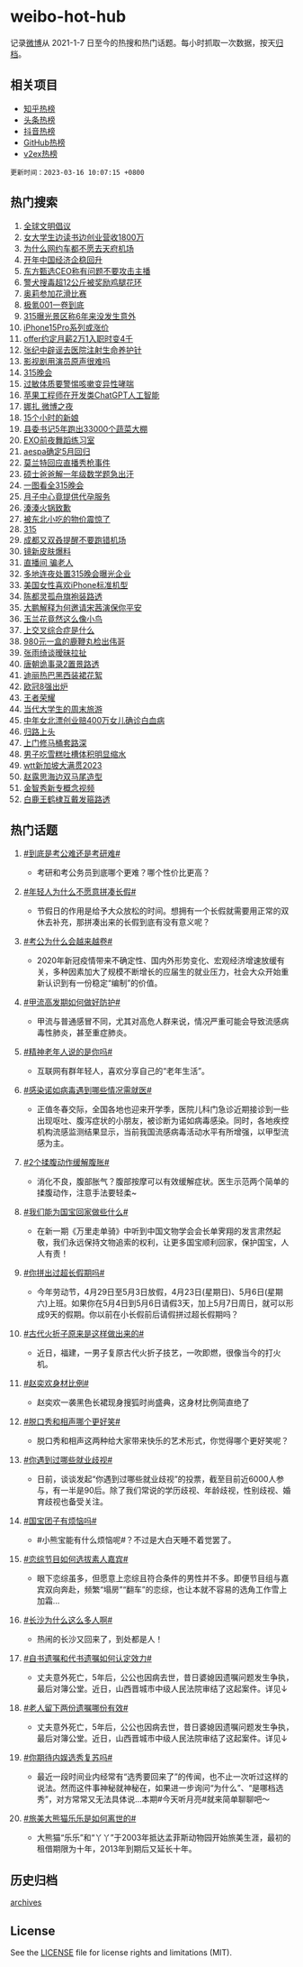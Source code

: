 # weibo-hot-hub

记录[微博](https://www.weibo.com)从 2021-1-7 日至今的热搜和热门话题。每小时抓取一次数据，按天[归档](archives)。

## 相关项目

- [知乎热榜](https://github.com/lonnyzhang423/zhihu-hot-hub)
- [头条热榜](https://github.com/lonnyzhang423/toutiao-hot-hub)
- [抖音热榜](https://github.com/lonnyzhang423/douyin-hot-hub)
- [GitHub热榜](https://github.com/lonnyzhang423/github-hot-hub)
- [v2ex热榜](https://github.com/lonnyzhang423/v2ex-hot-hub)


`更新时间：2023-03-16 10:07:15 +0800`

## 热门搜索

1. [全球文明倡议](https://m.weibo.cn/search?containerid=100103type%3D1%26t%3D10%26q%3D%23%E5%85%A8%E7%90%83%E6%96%87%E6%98%8E%E5%80%A1%E8%AE%AE%23&stream_entry_id=51&isnewpage=1&extparam=seat%3D1%26pos%3D0%26stream_entry_id%3D51%26dgr%3D0%26c_type%3D51%26filter_type%3Drealtimehot%26cate%3D10103%26display_time%3D1678932433%26pre_seqid%3D167893243368002424519&luicode=10000011&lfid=106003type%253D25%2526t%253D3%2526disable_hot%253D1%2526filter_type%253Drealtimehot)
1. [女大学生边读书边创业营收1800万](https://m.weibo.cn/search?containerid=100103type%3D1%26t%3D10%26q%3D%23%E5%A5%B3%E5%A4%A7%E5%AD%A6%E7%94%9F%E8%BE%B9%E8%AF%BB%E4%B9%A6%E8%BE%B9%E5%88%9B%E4%B8%9A%E8%90%A5%E6%94%B61800%E4%B8%87%23&stream_entry_id=31&isnewpage=1&extparam=seat%3D1%26dgr%3D0%26filter_type%3Drealtimehot%26q%3D%2523%25E5%25A5%25B3%25E5%25A4%25A7%25E5%25AD%25A6%25E7%2594%259F%25E8%25BE%25B9%25E8%25AF%25BB%25E4%25B9%25A6%25E8%25BE%25B9%25E5%2588%259B%25E4%25B8%259A%25E8%2590%25A5%25E6%2594%25B61800%25E4%25B8%2587%2523%26band_rank%3D1%26stream_entry_id%3D31%26pos%3D0%26flag%3D0%26lcate%3D5001%26c_type%3D31%26realpos%3D1%26cate%3D5001%26display_time%3D1678932433%26pre_seqid%3D167893243368002424519&luicode=10000011&lfid=106003type%253D25%2526t%253D3%2526disable_hot%253D1%2526filter_type%253Drealtimehot)
1. [为什么网约车都不愿去天府机场](https://m.weibo.cn/search?containerid=100103type%3D1%26t%3D10%26q%3D%23%E4%B8%BA%E4%BB%80%E4%B9%88%E7%BD%91%E7%BA%A6%E8%BD%A6%E9%83%BD%E4%B8%8D%E6%84%BF%E5%8E%BB%E5%A4%A9%E5%BA%9C%E6%9C%BA%E5%9C%BA%23&stream_entry_id=31&isnewpage=1&extparam=seat%3D1%26dgr%3D0%26filter_type%3Drealtimehot%26q%3D%2523%25E4%25B8%25BA%25E4%25BB%2580%25E4%25B9%2588%25E7%25BD%2591%25E7%25BA%25A6%25E8%25BD%25A6%25E9%2583%25BD%25E4%25B8%258D%25E6%2584%25BF%25E5%258E%25BB%25E5%25A4%25A9%25E5%25BA%259C%25E6%259C%25BA%25E5%259C%25BA%2523%26band_rank%3D2%26stream_entry_id%3D31%26pos%3D1%26flag%3D0%26lcate%3D5001%26c_type%3D31%26realpos%3D2%26cate%3D5001%26display_time%3D1678932433%26pre_seqid%3D167893243368002424519&luicode=10000011&lfid=106003type%253D25%2526t%253D3%2526disable_hot%253D1%2526filter_type%253Drealtimehot)
1. [开年中国经济企稳回升](https://m.weibo.cn/search?containerid=100103type%3D1%26t%3D10%26q%3D%23%E5%BC%80%E5%B9%B4%E4%B8%AD%E5%9B%BD%E7%BB%8F%E6%B5%8E%E4%BC%81%E7%A8%B3%E5%9B%9E%E5%8D%87%23&stream_entry_id=31&isnewpage=1&extparam=seat%3D1%26dgr%3D0%26filter_type%3Drealtimehot%26q%3D%2523%25E5%25BC%2580%25E5%25B9%25B4%25E4%25B8%25AD%25E5%259B%25BD%25E7%25BB%258F%25E6%25B5%258E%25E4%25BC%2581%25E7%25A8%25B3%25E5%259B%259E%25E5%258D%2587%2523%26band_rank%3D3%26stream_entry_id%3D31%26pos%3D2%26flag%3D0%26lcate%3D5001%26c_type%3D31%26realpos%3D3%26cate%3D5001%26display_time%3D1678932433%26pre_seqid%3D167893243368002424519&luicode=10000011&lfid=106003type%253D25%2526t%253D3%2526disable_hot%253D1%2526filter_type%253Drealtimehot)
1. [东方甄选CEO称有问题不要攻击主播](https://m.weibo.cn/search?containerid=100103type%3D1%26t%3D10%26q%3D%23%E4%B8%9C%E6%96%B9%E7%94%84%E9%80%89CEO%E7%A7%B0%E6%9C%89%E9%97%AE%E9%A2%98%E4%B8%8D%E8%A6%81%E6%94%BB%E5%87%BB%E4%B8%BB%E6%92%AD%23&stream_entry_id=31&isnewpage=1&extparam=seat%3D1%26dgr%3D0%26filter_type%3Drealtimehot%26q%3D%2523%25E4%25B8%259C%25E6%2596%25B9%25E7%2594%2584%25E9%2580%2589CEO%25E7%25A7%25B0%25E6%259C%2589%25E9%2597%25AE%25E9%25A2%2598%25E4%25B8%258D%25E8%25A6%2581%25E6%2594%25BB%25E5%2587%25BB%25E4%25B8%25BB%25E6%2592%25AD%2523%26band_rank%3D4%26stream_entry_id%3D31%26pos%3D3%26flag%3D1%26lcate%3D5001%26c_type%3D31%26realpos%3D4%26cate%3D5001%26display_time%3D1678932433%26pre_seqid%3D167893243368002424519&luicode=10000011&lfid=106003type%253D25%2526t%253D3%2526disable_hot%253D1%2526filter_type%253Drealtimehot)
1. [警犬搜毒超12公斤被奖励鸡腿花环](https://m.weibo.cn/search?containerid=100103type%3D1%26t%3D10%26q%3D%23%E8%AD%A6%E7%8A%AC%E6%90%9C%E6%AF%92%E8%B6%8512%E5%85%AC%E6%96%A4%E8%A2%AB%E5%A5%96%E5%8A%B1%E9%B8%A1%E8%85%BF%E8%8A%B1%E7%8E%AF%23&stream_entry_id=31&isnewpage=1&extparam=seat%3D1%26dgr%3D0%26filter_type%3Drealtimehot%26q%3D%2523%25E8%25AD%25A6%25E7%258A%25AC%25E6%2590%259C%25E6%25AF%2592%25E8%25B6%258512%25E5%2585%25AC%25E6%2596%25A4%25E8%25A2%25AB%25E5%25A5%2596%25E5%258A%25B1%25E9%25B8%25A1%25E8%2585%25BF%25E8%258A%25B1%25E7%258E%25AF%2523%26band_rank%3D5%26stream_entry_id%3D31%26pos%3D4%26flag%3D0%26lcate%3D5001%26c_type%3D31%26realpos%3D5%26cate%3D5001%26display_time%3D1678932433%26pre_seqid%3D167893243368002424519&luicode=10000011&lfid=106003type%253D25%2526t%253D3%2526disable_hot%253D1%2526filter_type%253Drealtimehot)
1. [奥莉参加花滑比赛](https://m.weibo.cn/search?containerid=100103type%3D1%26t%3D10%26q%3D%E5%A5%A5%E8%8E%89%E5%8F%82%E5%8A%A0%E8%8A%B1%E6%BB%91%E6%AF%94%E8%B5%9B&stream_entry_id=31&isnewpage=1&extparam=seat%3D1%26dgr%3D0%26filter_type%3Drealtimehot%26q%3D%25E5%25A5%25A5%25E8%258E%2589%25E5%258F%2582%25E5%258A%25A0%25E8%258A%25B1%25E6%25BB%2591%25E6%25AF%2594%25E8%25B5%259B%26band_rank%3D6%26stream_entry_id%3D31%26pos%3D5%26flag%3D1%26lcate%3D5001%26c_type%3D31%26realpos%3D6%26cate%3D5001%26display_time%3D1678932433%26pre_seqid%3D167893243368002424519&luicode=10000011&lfid=106003type%253D25%2526t%253D3%2526disable_hot%253D1%2526filter_type%253Drealtimehot)
1. [极氪001一卷到底](https://m.weibo.cn/search?containerid=100103type%3D1%26t%3D10%26q%3D%23%E6%9E%81%E6%B0%AA001%E4%B8%80%E5%8D%B7%E5%88%B0%E5%BA%95%23&stream_entry_id=31&isnewpage=1&extparam=seat%3D1%26filter_type%3Drealtimehot%26q%3D%2523%25E6%259E%2581%25E6%25B0%25AA001%25E4%25B8%2580%25E5%258D%25B7%25E5%2588%25B0%25E5%25BA%2595%2523%26band_rank%3D7%26topic_ad%3D1%26pos%3D6%26dgr%3D0%26lcate%3D5001%26c_type%3D31%26adid%3D183047%26stream_entry_id%3D31%26cate%3D5001%26display_time%3D1678932433%26pre_seqid%3D167893243368002424519&luicode=10000011&lfid=106003type%253D25%2526t%253D3%2526disable_hot%253D1%2526filter_type%253Drealtimehot)
1. [315曝光景区称6年来没发生意外](https://m.weibo.cn/search?containerid=100103type%3D1%26t%3D10%26q%3D%23315%E6%9B%9D%E5%85%89%E6%99%AF%E5%8C%BA%E7%A7%B06%E5%B9%B4%E6%9D%A5%E6%B2%A1%E5%8F%91%E7%94%9F%E6%84%8F%E5%A4%96%23&stream_entry_id=31&isnewpage=1&extparam=seat%3D1%26dgr%3D0%26filter_type%3Drealtimehot%26q%3D%2523315%25E6%259B%259D%25E5%2585%2589%25E6%2599%25AF%25E5%258C%25BA%25E7%25A7%25B06%25E5%25B9%25B4%25E6%259D%25A5%25E6%25B2%25A1%25E5%258F%2591%25E7%2594%259F%25E6%2584%258F%25E5%25A4%2596%2523%26band_rank%3D7%26stream_entry_id%3D31%26pos%3D7%26flag%3D1%26lcate%3D5001%26c_type%3D31%26realpos%3D7%26cate%3D5001%26display_time%3D1678932433%26pre_seqid%3D167893243368002424519&luicode=10000011&lfid=106003type%253D25%2526t%253D3%2526disable_hot%253D1%2526filter_type%253Drealtimehot)
1. [iPhone15Pro系列或涨价](https://m.weibo.cn/search?containerid=100103type%3D1%26t%3D10%26q%3D%23iPhone15Pro%E7%B3%BB%E5%88%97%E6%88%96%E6%B6%A8%E4%BB%B7%23&stream_entry_id=31&isnewpage=1&extparam=seat%3D1%26dgr%3D0%26filter_type%3Drealtimehot%26q%3D%2523iPhone15Pro%25E7%25B3%25BB%25E5%2588%2597%25E6%2588%2596%25E6%25B6%25A8%25E4%25BB%25B7%2523%26band_rank%3D8%26stream_entry_id%3D31%26pos%3D8%26flag%3D0%26lcate%3D5001%26c_type%3D31%26realpos%3D8%26cate%3D5001%26display_time%3D1678932433%26pre_seqid%3D167893243368002424519&luicode=10000011&lfid=106003type%253D25%2526t%253D3%2526disable_hot%253D1%2526filter_type%253Drealtimehot)
1. [offer约定月薪2万1入职时变4千](https://m.weibo.cn/search?containerid=100103type%3D1%26t%3D10%26q%3D%23offer%E7%BA%A6%E5%AE%9A%E6%9C%88%E8%96%AA2%E4%B8%871%E5%85%A5%E8%81%8C%E6%97%B6%E5%8F%984%E5%8D%83%23&stream_entry_id=31&isnewpage=1&extparam=seat%3D1%26dgr%3D0%26filter_type%3Drealtimehot%26q%3D%2523offer%25E7%25BA%25A6%25E5%25AE%259A%25E6%259C%2588%25E8%2596%25AA2%25E4%25B8%25871%25E5%2585%25A5%25E8%2581%258C%25E6%2597%25B6%25E5%258F%25984%25E5%258D%2583%2523%26band_rank%3D9%26stream_entry_id%3D31%26pos%3D9%26flag%3D0%26lcate%3D5001%26c_type%3D31%26realpos%3D9%26cate%3D5001%26display_time%3D1678932433%26pre_seqid%3D167893243368002424519&luicode=10000011&lfid=106003type%253D25%2526t%253D3%2526disable_hot%253D1%2526filter_type%253Drealtimehot)
1. [张纪中辟谣去医院注射生命养护针](https://m.weibo.cn/search?containerid=100103type%3D1%26t%3D10%26q%3D%23%E5%BC%A0%E7%BA%AA%E4%B8%AD%E8%BE%9F%E8%B0%A3%E5%8E%BB%E5%8C%BB%E9%99%A2%E6%B3%A8%E5%B0%84%E7%94%9F%E5%91%BD%E5%85%BB%E6%8A%A4%E9%92%88%23&stream_entry_id=31&isnewpage=1&extparam=seat%3D1%26dgr%3D0%26filter_type%3Drealtimehot%26q%3D%2523%25E5%25BC%25A0%25E7%25BA%25AA%25E4%25B8%25AD%25E8%25BE%259F%25E8%25B0%25A3%25E5%258E%25BB%25E5%258C%25BB%25E9%2599%25A2%25E6%25B3%25A8%25E5%25B0%2584%25E7%2594%259F%25E5%2591%25BD%25E5%2585%25BB%25E6%258A%25A4%25E9%2592%2588%2523%26band_rank%3D10%26stream_entry_id%3D31%26pos%3D10%26flag%3D1%26lcate%3D5001%26c_type%3D31%26realpos%3D10%26cate%3D5001%26display_time%3D1678932433%26pre_seqid%3D167893243368002424519&luicode=10000011&lfid=106003type%253D25%2526t%253D3%2526disable_hot%253D1%2526filter_type%253Drealtimehot)
1. [影视剧用演员原声很难吗](https://m.weibo.cn/search?containerid=100103type%3D1%26t%3D10%26q%3D%23%E5%BD%B1%E8%A7%86%E5%89%A7%E7%94%A8%E6%BC%94%E5%91%98%E5%8E%9F%E5%A3%B0%E5%BE%88%E9%9A%BE%E5%90%97%23&stream_entry_id=31&isnewpage=1&extparam=seat%3D1%26dgr%3D0%26filter_type%3Drealtimehot%26q%3D%2523%25E5%25BD%25B1%25E8%25A7%2586%25E5%2589%25A7%25E7%2594%25A8%25E6%25BC%2594%25E5%2591%2598%25E5%258E%259F%25E5%25A3%25B0%25E5%25BE%2588%25E9%259A%25BE%25E5%2590%2597%2523%26band_rank%3D11%26stream_entry_id%3D31%26pos%3D11%26flag%3D0%26lcate%3D5001%26c_type%3D31%26realpos%3D11%26cate%3D5001%26display_time%3D1678932433%26pre_seqid%3D167893243368002424519&luicode=10000011&lfid=106003type%253D25%2526t%253D3%2526disable_hot%253D1%2526filter_type%253Drealtimehot)
1. [315晚会](https://m.weibo.cn/search?containerid=100103type%3D1%26t%3D10%26q%3D%23315%E6%99%9A%E4%BC%9A%23&stream_entry_id=31&isnewpage=1&extparam=seat%3D1%26dgr%3D0%26filter_type%3Drealtimehot%26q%3D%2523315%25E6%2599%259A%25E4%25BC%259A%2523%26band_rank%3D12%26stream_entry_id%3D31%26pos%3D12%26flag%3D2%26lcate%3D5001%26c_type%3D31%26realpos%3D12%26cate%3D5001%26display_time%3D1678932433%26pre_seqid%3D167893243368002424519&luicode=10000011&lfid=106003type%253D25%2526t%253D3%2526disable_hot%253D1%2526filter_type%253Drealtimehot)
1. [过敏体质要警惕咳嗽变异性哮喘](https://m.weibo.cn/search?containerid=100103type%3D1%26t%3D10%26q%3D%23%E8%BF%87%E6%95%8F%E4%BD%93%E8%B4%A8%E8%A6%81%E8%AD%A6%E6%83%95%E5%92%B3%E5%97%BD%E5%8F%98%E5%BC%82%E6%80%A7%E5%93%AE%E5%96%98%23&stream_entry_id=31&isnewpage=1&extparam=seat%3D1%26dgr%3D0%26filter_type%3Drealtimehot%26q%3D%2523%25E8%25BF%2587%25E6%2595%258F%25E4%25BD%2593%25E8%25B4%25A8%25E8%25A6%2581%25E8%25AD%25A6%25E6%2583%2595%25E5%2592%25B3%25E5%2597%25BD%25E5%258F%2598%25E5%25BC%2582%25E6%2580%25A7%25E5%2593%25AE%25E5%2596%2598%2523%26band_rank%3D13%26stream_entry_id%3D31%26pos%3D13%26flag%3D1%26lcate%3D5001%26c_type%3D31%26realpos%3D13%26cate%3D5001%26display_time%3D1678932433%26pre_seqid%3D167893243368002424519&luicode=10000011&lfid=106003type%253D25%2526t%253D3%2526disable_hot%253D1%2526filter_type%253Drealtimehot)
1. [苹果工程师在开发类ChatGPT人工智能](https://m.weibo.cn/search?containerid=100103type%3D1%26t%3D10%26q%3D%23%E8%8B%B9%E6%9E%9C%E5%B7%A5%E7%A8%8B%E5%B8%88%E5%9C%A8%E5%BC%80%E5%8F%91%E7%B1%BBChatGPT%E4%BA%BA%E5%B7%A5%E6%99%BA%E8%83%BD%23&stream_entry_id=31&isnewpage=1&extparam=seat%3D1%26dgr%3D0%26filter_type%3Drealtimehot%26q%3D%2523%25E8%258B%25B9%25E6%259E%259C%25E5%25B7%25A5%25E7%25A8%258B%25E5%25B8%2588%25E5%259C%25A8%25E5%25BC%2580%25E5%258F%2591%25E7%25B1%25BBChatGPT%25E4%25BA%25BA%25E5%25B7%25A5%25E6%2599%25BA%25E8%2583%25BD%2523%26band_rank%3D14%26stream_entry_id%3D31%26pos%3D14%26flag%3D1%26lcate%3D5001%26c_type%3D31%26realpos%3D14%26cate%3D5001%26display_time%3D1678932433%26pre_seqid%3D167893243368002424519&luicode=10000011&lfid=106003type%253D25%2526t%253D3%2526disable_hot%253D1%2526filter_type%253Drealtimehot)
1. [娜扎 微博之夜](https://m.weibo.cn/search?containerid=100103type%3D1%26t%3D10%26q%3D%23%E5%A8%9C%E6%89%8E+%E5%BE%AE%E5%8D%9A%E4%B9%8B%E5%A4%9C%23&stream_entry_id=31&isnewpage=1&extparam=seat%3D1%26dgr%3D0%26filter_type%3Drealtimehot%26q%3D%2523%25E5%25A8%259C%25E6%2589%258E%2520%25E5%25BE%25AE%25E5%258D%259A%25E4%25B9%258B%25E5%25A4%259C%2523%26band_rank%3D15%26stream_entry_id%3D31%26pos%3D15%26flag%3D1%26lcate%3D5001%26c_type%3D31%26realpos%3D15%26cate%3D5001%26display_time%3D1678932433%26pre_seqid%3D167893243368002424519&luicode=10000011&lfid=106003type%253D25%2526t%253D3%2526disable_hot%253D1%2526filter_type%253Drealtimehot)
1. [15个小时的新娘](https://m.weibo.cn/search?containerid=100103type%3D1%26t%3D10%26q%3D15%E4%B8%AA%E5%B0%8F%E6%97%B6%E7%9A%84%E6%96%B0%E5%A8%98&stream_entry_id=31&isnewpage=1&extparam=seat%3D1%26dgr%3D0%26filter_type%3Drealtimehot%26q%3D15%25E4%25B8%25AA%25E5%25B0%258F%25E6%2597%25B6%25E7%259A%2584%25E6%2596%25B0%25E5%25A8%2598%26band_rank%3D16%26stream_entry_id%3D31%26pos%3D16%26flag%3D0%26lcate%3D5001%26c_type%3D31%26realpos%3D16%26cate%3D5001%26display_time%3D1678932433%26pre_seqid%3D167893243368002424519&luicode=10000011&lfid=106003type%253D25%2526t%253D3%2526disable_hot%253D1%2526filter_type%253Drealtimehot)
1. [县委书记5年跑出33000个蔬菜大棚](https://m.weibo.cn/search?containerid=100103type%3D1%26t%3D10%26q%3D%23%E5%8E%BF%E5%A7%94%E4%B9%A6%E8%AE%B05%E5%B9%B4%E8%B7%91%E5%87%BA33000%E4%B8%AA%E8%94%AC%E8%8F%9C%E5%A4%A7%E6%A3%9A%23&stream_entry_id=31&isnewpage=1&extparam=seat%3D1%26dgr%3D0%26filter_type%3Drealtimehot%26q%3D%2523%25E5%258E%25BF%25E5%25A7%2594%25E4%25B9%25A6%25E8%25AE%25B05%25E5%25B9%25B4%25E8%25B7%2591%25E5%2587%25BA33000%25E4%25B8%25AA%25E8%2594%25AC%25E8%258F%259C%25E5%25A4%25A7%25E6%25A3%259A%2523%26band_rank%3D17%26stream_entry_id%3D31%26pos%3D17%26flag%3D0%26lcate%3D5001%26c_type%3D31%26realpos%3D17%26cate%3D5001%26display_time%3D1678932433%26pre_seqid%3D167893243368002424519&luicode=10000011&lfid=106003type%253D25%2526t%253D3%2526disable_hot%253D1%2526filter_type%253Drealtimehot)
1. [EXO前夜舞蹈练习室](https://m.weibo.cn/search?containerid=100103type%3D1%26t%3D10%26q%3D%23EXO%E5%89%8D%E5%A4%9C%E8%88%9E%E8%B9%88%E7%BB%83%E4%B9%A0%E5%AE%A4%23&stream_entry_id=31&isnewpage=1&extparam=seat%3D1%26dgr%3D0%26filter_type%3Drealtimehot%26q%3D%2523EXO%25E5%2589%258D%25E5%25A4%259C%25E8%2588%259E%25E8%25B9%2588%25E7%25BB%2583%25E4%25B9%25A0%25E5%25AE%25A4%2523%26band_rank%3D18%26stream_entry_id%3D31%26pos%3D18%26flag%3D1%26lcate%3D5001%26c_type%3D31%26realpos%3D18%26cate%3D5001%26display_time%3D1678932433%26pre_seqid%3D167893243368002424519&luicode=10000011&lfid=106003type%253D25%2526t%253D3%2526disable_hot%253D1%2526filter_type%253Drealtimehot)
1. [aespa确定5月回归](https://m.weibo.cn/search?containerid=100103type%3D1%26t%3D10%26q%3D%23aespa%E7%A1%AE%E5%AE%9A5%E6%9C%88%E5%9B%9E%E5%BD%92%23&stream_entry_id=31&isnewpage=1&extparam=seat%3D1%26dgr%3D0%26filter_type%3Drealtimehot%26q%3D%2523aespa%25E7%25A1%25AE%25E5%25AE%259A5%25E6%259C%2588%25E5%259B%259E%25E5%25BD%2592%2523%26band_rank%3D19%26stream_entry_id%3D31%26pos%3D19%26flag%3D1%26lcate%3D5001%26c_type%3D31%26realpos%3D19%26cate%3D5001%26display_time%3D1678932433%26pre_seqid%3D167893243368002424519&luicode=10000011&lfid=106003type%253D25%2526t%253D3%2526disable_hot%253D1%2526filter_type%253Drealtimehot)
1. [莫兰特回应直播秀枪事件](https://m.weibo.cn/search?containerid=100103type%3D1%26t%3D10%26q%3D%23%E8%8E%AB%E5%85%B0%E7%89%B9%E5%9B%9E%E5%BA%94%E7%9B%B4%E6%92%AD%E7%A7%80%E6%9E%AA%E4%BA%8B%E4%BB%B6%23&stream_entry_id=31&isnewpage=1&extparam=seat%3D1%26dgr%3D0%26filter_type%3Drealtimehot%26q%3D%2523%25E8%258E%25AB%25E5%2585%25B0%25E7%2589%25B9%25E5%259B%259E%25E5%25BA%2594%25E7%259B%25B4%25E6%2592%25AD%25E7%25A7%2580%25E6%259E%25AA%25E4%25BA%258B%25E4%25BB%25B6%2523%26band_rank%3D20%26stream_entry_id%3D31%26pos%3D20%26flag%3D1%26lcate%3D5001%26c_type%3D31%26realpos%3D20%26cate%3D5001%26display_time%3D1678932433%26pre_seqid%3D167893243368002424519&luicode=10000011&lfid=106003type%253D25%2526t%253D3%2526disable_hot%253D1%2526filter_type%253Drealtimehot)
1. [硕士爸爸解一年级数学题急出汗](https://m.weibo.cn/search?containerid=100103type%3D1%26t%3D10%26q%3D%23%E7%A1%95%E5%A3%AB%E7%88%B8%E7%88%B8%E8%A7%A3%E4%B8%80%E5%B9%B4%E7%BA%A7%E6%95%B0%E5%AD%A6%E9%A2%98%E6%80%A5%E5%87%BA%E6%B1%97%23&stream_entry_id=31&isnewpage=1&extparam=seat%3D1%26dgr%3D0%26filter_type%3Drealtimehot%26q%3D%2523%25E7%25A1%2595%25E5%25A3%25AB%25E7%2588%25B8%25E7%2588%25B8%25E8%25A7%25A3%25E4%25B8%2580%25E5%25B9%25B4%25E7%25BA%25A7%25E6%2595%25B0%25E5%25AD%25A6%25E9%25A2%2598%25E6%2580%25A5%25E5%2587%25BA%25E6%25B1%2597%2523%26band_rank%3D21%26stream_entry_id%3D31%26pos%3D21%26flag%3D0%26lcate%3D5001%26c_type%3D31%26realpos%3D21%26cate%3D5001%26display_time%3D1678932433%26pre_seqid%3D167893243368002424519&luicode=10000011&lfid=106003type%253D25%2526t%253D3%2526disable_hot%253D1%2526filter_type%253Drealtimehot)
1. [一图看全315晚会](https://m.weibo.cn/search?containerid=100103type%3D1%26t%3D10%26q%3D%23%E4%B8%80%E5%9B%BE%E7%9C%8B%E5%85%A8315%E6%99%9A%E4%BC%9A%23&stream_entry_id=31&isnewpage=1&extparam=seat%3D1%26dgr%3D0%26filter_type%3Drealtimehot%26q%3D%2523%25E4%25B8%2580%25E5%259B%25BE%25E7%259C%258B%25E5%2585%25A8315%25E6%2599%259A%25E4%25BC%259A%2523%26band_rank%3D22%26stream_entry_id%3D31%26pos%3D22%26flag%3D0%26lcate%3D5001%26c_type%3D31%26realpos%3D22%26cate%3D5001%26display_time%3D1678932433%26pre_seqid%3D167893243368002424519&luicode=10000011&lfid=106003type%253D25%2526t%253D3%2526disable_hot%253D1%2526filter_type%253Drealtimehot)
1. [月子中心竟提供代孕服务](https://m.weibo.cn/search?containerid=100103type%3D1%26t%3D10%26q%3D%23%E6%9C%88%E5%AD%90%E4%B8%AD%E5%BF%83%E7%AB%9F%E6%8F%90%E4%BE%9B%E4%BB%A3%E5%AD%95%E6%9C%8D%E5%8A%A1%23&stream_entry_id=31&isnewpage=1&extparam=seat%3D1%26dgr%3D0%26filter_type%3Drealtimehot%26q%3D%2523%25E6%259C%2588%25E5%25AD%2590%25E4%25B8%25AD%25E5%25BF%2583%25E7%25AB%259F%25E6%258F%2590%25E4%25BE%259B%25E4%25BB%25A3%25E5%25AD%2595%25E6%259C%258D%25E5%258A%25A1%2523%26band_rank%3D23%26stream_entry_id%3D31%26pos%3D23%26flag%3D0%26lcate%3D5001%26c_type%3D31%26realpos%3D23%26cate%3D5001%26display_time%3D1678932433%26pre_seqid%3D167893243368002424519&luicode=10000011&lfid=106003type%253D25%2526t%253D3%2526disable_hot%253D1%2526filter_type%253Drealtimehot)
1. [湊湊火锅致歉](https://m.weibo.cn/search?containerid=100103type%3D1%26t%3D10%26q%3D%23%E6%B9%8A%E6%B9%8A%E7%81%AB%E9%94%85%E8%87%B4%E6%AD%89%23&stream_entry_id=31&isnewpage=1&extparam=seat%3D1%26dgr%3D0%26filter_type%3Drealtimehot%26q%3D%2523%25E6%25B9%258A%25E6%25B9%258A%25E7%2581%25AB%25E9%2594%2585%25E8%2587%25B4%25E6%25AD%2589%2523%26band_rank%3D24%26stream_entry_id%3D31%26pos%3D24%26flag%3D0%26lcate%3D5001%26c_type%3D31%26realpos%3D24%26cate%3D5001%26display_time%3D1678932433%26pre_seqid%3D167893243368002424519&luicode=10000011&lfid=106003type%253D25%2526t%253D3%2526disable_hot%253D1%2526filter_type%253Drealtimehot)
1. [被东北小吃的物价震惊了](https://m.weibo.cn/search?containerid=100103type%3D1%26t%3D10%26q%3D%23%E8%A2%AB%E4%B8%9C%E5%8C%97%E5%B0%8F%E5%90%83%E7%9A%84%E7%89%A9%E4%BB%B7%E9%9C%87%E6%83%8A%E4%BA%86%23&stream_entry_id=31&isnewpage=1&extparam=seat%3D1%26dgr%3D0%26filter_type%3Drealtimehot%26q%3D%2523%25E8%25A2%25AB%25E4%25B8%259C%25E5%258C%2597%25E5%25B0%258F%25E5%2590%2583%25E7%259A%2584%25E7%2589%25A9%25E4%25BB%25B7%25E9%259C%2587%25E6%2583%258A%25E4%25BA%2586%2523%26band_rank%3D25%26stream_entry_id%3D31%26pos%3D25%26flag%3D0%26lcate%3D5001%26c_type%3D31%26realpos%3D25%26cate%3D5001%26display_time%3D1678932433%26pre_seqid%3D167893243368002424519&luicode=10000011&lfid=106003type%253D25%2526t%253D3%2526disable_hot%253D1%2526filter_type%253Drealtimehot)
1. [315](https://m.weibo.cn/search?containerid=100103type%3D1%26t%3D10%26q%3D%23315%23&stream_entry_id=31&isnewpage=1&extparam=seat%3D1%26dgr%3D0%26filter_type%3Drealtimehot%26q%3D%2523315%2523%26band_rank%3D26%26stream_entry_id%3D31%26pos%3D26%26flag%3D0%26lcate%3D5001%26c_type%3D31%26realpos%3D26%26cate%3D5001%26display_time%3D1678932433%26pre_seqid%3D167893243368002424519&luicode=10000011&lfid=106003type%253D25%2526t%253D3%2526disable_hot%253D1%2526filter_type%253Drealtimehot)
1. [成都又双叒提醒不要跑错机场](https://m.weibo.cn/search?containerid=100103type%3D1%26t%3D10%26q%3D%23%E6%88%90%E9%83%BD%E5%8F%88%E5%8F%8C%E5%8F%92%E6%8F%90%E9%86%92%E4%B8%8D%E8%A6%81%E8%B7%91%E9%94%99%E6%9C%BA%E5%9C%BA%23&stream_entry_id=31&isnewpage=1&extparam=seat%3D1%26dgr%3D0%26filter_type%3Drealtimehot%26q%3D%2523%25E6%2588%2590%25E9%2583%25BD%25E5%258F%2588%25E5%258F%258C%25E5%258F%2592%25E6%258F%2590%25E9%2586%2592%25E4%25B8%258D%25E8%25A6%2581%25E8%25B7%2591%25E9%2594%2599%25E6%259C%25BA%25E5%259C%25BA%2523%26band_rank%3D27%26stream_entry_id%3D31%26pos%3D27%26flag%3D1%26lcate%3D5001%26c_type%3D31%26realpos%3D27%26cate%3D5001%26display_time%3D1678932433%26pre_seqid%3D167893243368002424519&luicode=10000011&lfid=106003type%253D25%2526t%253D3%2526disable_hot%253D1%2526filter_type%253Drealtimehot)
1. [镜新皮肤爆料](https://m.weibo.cn/search?containerid=100103type%3D1%26t%3D10%26q%3D%23%E9%95%9C%E6%96%B0%E7%9A%AE%E8%82%A4%E7%88%86%E6%96%99%23&stream_entry_id=31&isnewpage=1&extparam=seat%3D1%26dgr%3D0%26filter_type%3Drealtimehot%26q%3D%2523%25E9%2595%259C%25E6%2596%25B0%25E7%259A%25AE%25E8%2582%25A4%25E7%2588%2586%25E6%2596%2599%2523%26band_rank%3D28%26stream_entry_id%3D31%26pos%3D28%26flag%3D1%26lcate%3D5001%26c_type%3D31%26realpos%3D28%26cate%3D5001%26display_time%3D1678932433%26pre_seqid%3D167893243368002424519&luicode=10000011&lfid=106003type%253D25%2526t%253D3%2526disable_hot%253D1%2526filter_type%253Drealtimehot)
1. [直播间 骗老人](https://m.weibo.cn/search?containerid=100103type%3D1%26t%3D10%26q%3D%E7%9B%B4%E6%92%AD%E9%97%B4+%E9%AA%97%E8%80%81%E4%BA%BA&stream_entry_id=31&isnewpage=1&extparam=seat%3D1%26dgr%3D0%26filter_type%3Drealtimehot%26q%3D%25E7%259B%25B4%25E6%2592%25AD%25E9%2597%25B4%2520%25E9%25AA%2597%25E8%2580%2581%25E4%25BA%25BA%26band_rank%3D29%26stream_entry_id%3D31%26pos%3D29%26flag%3D0%26lcate%3D5001%26c_type%3D31%26realpos%3D29%26cate%3D5001%26display_time%3D1678932433%26pre_seqid%3D167893243368002424519&luicode=10000011&lfid=106003type%253D25%2526t%253D3%2526disable_hot%253D1%2526filter_type%253Drealtimehot)
1. [多地连夜处置315晚会曝光企业](https://m.weibo.cn/search?containerid=100103type%3D1%26t%3D10%26q%3D%23%E5%A4%9A%E5%9C%B0%E8%BF%9E%E5%A4%9C%E5%A4%84%E7%BD%AE315%E6%99%9A%E4%BC%9A%E6%9B%9D%E5%85%89%E4%BC%81%E4%B8%9A%23&stream_entry_id=31&isnewpage=1&extparam=seat%3D1%26dgr%3D0%26filter_type%3Drealtimehot%26q%3D%2523%25E5%25A4%259A%25E5%259C%25B0%25E8%25BF%259E%25E5%25A4%259C%25E5%25A4%2584%25E7%25BD%25AE315%25E6%2599%259A%25E4%25BC%259A%25E6%259B%259D%25E5%2585%2589%25E4%25BC%2581%25E4%25B8%259A%2523%26band_rank%3D30%26stream_entry_id%3D31%26pos%3D30%26flag%3D1%26lcate%3D5001%26c_type%3D31%26realpos%3D30%26cate%3D5001%26display_time%3D1678932433%26pre_seqid%3D167893243368002424519&luicode=10000011&lfid=106003type%253D25%2526t%253D3%2526disable_hot%253D1%2526filter_type%253Drealtimehot)
1. [美国女性喜欢iPhone标准机型](https://m.weibo.cn/search?containerid=100103type%3D1%26t%3D10%26q%3D%23%E7%BE%8E%E5%9B%BD%E5%A5%B3%E6%80%A7%E5%96%9C%E6%AC%A2iPhone%E6%A0%87%E5%87%86%E6%9C%BA%E5%9E%8B%23&stream_entry_id=31&isnewpage=1&extparam=seat%3D1%26dgr%3D0%26filter_type%3Drealtimehot%26q%3D%2523%25E7%25BE%258E%25E5%259B%25BD%25E5%25A5%25B3%25E6%2580%25A7%25E5%2596%259C%25E6%25AC%25A2iPhone%25E6%25A0%2587%25E5%2587%2586%25E6%259C%25BA%25E5%259E%258B%2523%26band_rank%3D31%26stream_entry_id%3D31%26pos%3D31%26flag%3D1%26lcate%3D5001%26c_type%3D31%26realpos%3D31%26cate%3D5001%26display_time%3D1678932433%26pre_seqid%3D167893243368002424519&luicode=10000011&lfid=106003type%253D25%2526t%253D3%2526disable_hot%253D1%2526filter_type%253Drealtimehot)
1. [陈都灵孤舟旗袍装路透](https://m.weibo.cn/search?containerid=100103type%3D1%26t%3D10%26q%3D%23%E9%99%88%E9%83%BD%E7%81%B5%E5%AD%A4%E8%88%9F%E6%97%97%E8%A2%8D%E8%A3%85%E8%B7%AF%E9%80%8F%23&stream_entry_id=31&isnewpage=1&extparam=seat%3D1%26dgr%3D0%26filter_type%3Drealtimehot%26q%3D%2523%25E9%2599%2588%25E9%2583%25BD%25E7%2581%25B5%25E5%25AD%25A4%25E8%2588%259F%25E6%2597%2597%25E8%25A2%258D%25E8%25A3%2585%25E8%25B7%25AF%25E9%2580%258F%2523%26band_rank%3D32%26stream_entry_id%3D31%26pos%3D32%26flag%3D1%26lcate%3D5001%26c_type%3D31%26realpos%3D32%26cate%3D5001%26display_time%3D1678932433%26pre_seqid%3D167893243368002424519&luicode=10000011&lfid=106003type%253D25%2526t%253D3%2526disable_hot%253D1%2526filter_type%253Drealtimehot)
1. [大鹏解释为何邀请宋茜演保你平安](https://m.weibo.cn/search?containerid=100103type%3D1%26t%3D10%26q%3D%23%E5%A4%A7%E9%B9%8F%E8%A7%A3%E9%87%8A%E4%B8%BA%E4%BD%95%E9%82%80%E8%AF%B7%E5%AE%8B%E8%8C%9C%E6%BC%94%E4%BF%9D%E4%BD%A0%E5%B9%B3%E5%AE%89%23&stream_entry_id=31&isnewpage=1&extparam=seat%3D1%26dgr%3D0%26filter_type%3Drealtimehot%26q%3D%2523%25E5%25A4%25A7%25E9%25B9%258F%25E8%25A7%25A3%25E9%2587%258A%25E4%25B8%25BA%25E4%25BD%2595%25E9%2582%2580%25E8%25AF%25B7%25E5%25AE%258B%25E8%258C%259C%25E6%25BC%2594%25E4%25BF%259D%25E4%25BD%25A0%25E5%25B9%25B3%25E5%25AE%2589%2523%26band_rank%3D33%26stream_entry_id%3D31%26pos%3D33%26flag%3D1%26lcate%3D5001%26c_type%3D31%26realpos%3D33%26cate%3D5001%26display_time%3D1678932433%26pre_seqid%3D167893243368002424519&luicode=10000011&lfid=106003type%253D25%2526t%253D3%2526disable_hot%253D1%2526filter_type%253Drealtimehot)
1. [玉兰花竟然这么像小鸟](https://m.weibo.cn/search?containerid=100103type%3D1%26t%3D10%26q%3D%23%E7%8E%89%E5%85%B0%E8%8A%B1%E7%AB%9F%E7%84%B6%E8%BF%99%E4%B9%88%E5%83%8F%E5%B0%8F%E9%B8%9F%23&stream_entry_id=31&isnewpage=1&extparam=seat%3D1%26dgr%3D0%26filter_type%3Drealtimehot%26q%3D%2523%25E7%258E%2589%25E5%2585%25B0%25E8%258A%25B1%25E7%25AB%259F%25E7%2584%25B6%25E8%25BF%2599%25E4%25B9%2588%25E5%2583%258F%25E5%25B0%258F%25E9%25B8%259F%2523%26band_rank%3D34%26stream_entry_id%3D31%26pos%3D34%26flag%3D0%26lcate%3D5001%26c_type%3D31%26realpos%3D34%26cate%3D5001%26display_time%3D1678932433%26pre_seqid%3D167893243368002424519&luicode=10000011&lfid=106003type%253D25%2526t%253D3%2526disable_hot%253D1%2526filter_type%253Drealtimehot)
1. [上交叉综合症是什么](https://m.weibo.cn/search?containerid=100103type%3D1%26t%3D10%26q%3D%23%E4%B8%8A%E4%BA%A4%E5%8F%89%E7%BB%BC%E5%90%88%E7%97%87%E6%98%AF%E4%BB%80%E4%B9%88%23&stream_entry_id=31&isnewpage=1&extparam=seat%3D1%26dgr%3D0%26filter_type%3Drealtimehot%26q%3D%2523%25E4%25B8%258A%25E4%25BA%25A4%25E5%258F%2589%25E7%25BB%25BC%25E5%2590%2588%25E7%2597%2587%25E6%2598%25AF%25E4%25BB%2580%25E4%25B9%2588%2523%26band_rank%3D35%26stream_entry_id%3D31%26pos%3D35%26flag%3D1%26lcate%3D5001%26c_type%3D31%26realpos%3D35%26cate%3D5001%26display_time%3D1678932433%26pre_seqid%3D167893243368002424519&luicode=10000011&lfid=106003type%253D25%2526t%253D3%2526disable_hot%253D1%2526filter_type%253Drealtimehot)
1. [980元一盒的鹿鞭丸检出伟哥](https://m.weibo.cn/search?containerid=100103type%3D1%26t%3D10%26q%3D%23980%E5%85%83%E4%B8%80%E7%9B%92%E7%9A%84%E9%B9%BF%E9%9E%AD%E4%B8%B8%E6%A3%80%E5%87%BA%E4%BC%9F%E5%93%A5%23&stream_entry_id=31&isnewpage=1&extparam=seat%3D1%26dgr%3D0%26filter_type%3Drealtimehot%26q%3D%2523980%25E5%2585%2583%25E4%25B8%2580%25E7%259B%2592%25E7%259A%2584%25E9%25B9%25BF%25E9%259E%25AD%25E4%25B8%25B8%25E6%25A3%2580%25E5%2587%25BA%25E4%25BC%259F%25E5%2593%25A5%2523%26band_rank%3D36%26stream_entry_id%3D31%26pos%3D36%26flag%3D0%26lcate%3D5001%26c_type%3D31%26realpos%3D36%26cate%3D5001%26display_time%3D1678932433%26pre_seqid%3D167893243368002424519&luicode=10000011&lfid=106003type%253D25%2526t%253D3%2526disable_hot%253D1%2526filter_type%253Drealtimehot)
1. [张雨绮谈暧昧拉扯](https://m.weibo.cn/search?containerid=100103type%3D1%26t%3D10%26q%3D%23%E5%BC%A0%E9%9B%A8%E7%BB%AE%E8%B0%88%E6%9A%A7%E6%98%A7%E6%8B%89%E6%89%AF%23&stream_entry_id=31&isnewpage=1&extparam=seat%3D1%26dgr%3D0%26filter_type%3Drealtimehot%26q%3D%2523%25E5%25BC%25A0%25E9%259B%25A8%25E7%25BB%25AE%25E8%25B0%2588%25E6%259A%25A7%25E6%2598%25A7%25E6%258B%2589%25E6%2589%25AF%2523%26band_rank%3D37%26stream_entry_id%3D31%26pos%3D37%26flag%3D0%26lcate%3D5001%26c_type%3D31%26realpos%3D37%26cate%3D5001%26display_time%3D1678932433%26pre_seqid%3D167893243368002424519&luicode=10000011&lfid=106003type%253D25%2526t%253D3%2526disable_hot%253D1%2526filter_type%253Drealtimehot)
1. [唐朝诡事录2置景路透](https://m.weibo.cn/search?containerid=100103type%3D1%26t%3D10%26q%3D%23%E5%94%90%E6%9C%9D%E8%AF%A1%E4%BA%8B%E5%BD%952%E7%BD%AE%E6%99%AF%E8%B7%AF%E9%80%8F%23&stream_entry_id=31&isnewpage=1&extparam=seat%3D1%26dgr%3D0%26filter_type%3Drealtimehot%26q%3D%2523%25E5%2594%2590%25E6%259C%259D%25E8%25AF%25A1%25E4%25BA%258B%25E5%25BD%25952%25E7%25BD%25AE%25E6%2599%25AF%25E8%25B7%25AF%25E9%2580%258F%2523%26band_rank%3D38%26stream_entry_id%3D31%26pos%3D38%26flag%3D0%26lcate%3D5001%26c_type%3D31%26realpos%3D38%26cate%3D5001%26display_time%3D1678932433%26pre_seqid%3D167893243368002424519&luicode=10000011&lfid=106003type%253D25%2526t%253D3%2526disable_hot%253D1%2526filter_type%253Drealtimehot)
1. [迪丽热巴黑西装裙花絮](https://m.weibo.cn/search?containerid=100103type%3D1%26t%3D10%26q%3D%23%E8%BF%AA%E4%B8%BD%E7%83%AD%E5%B7%B4%E9%BB%91%E8%A5%BF%E8%A3%85%E8%A3%99%E8%8A%B1%E7%B5%AE%23&stream_entry_id=31&isnewpage=1&extparam=seat%3D1%26dgr%3D0%26filter_type%3Drealtimehot%26q%3D%2523%25E8%25BF%25AA%25E4%25B8%25BD%25E7%2583%25AD%25E5%25B7%25B4%25E9%25BB%2591%25E8%25A5%25BF%25E8%25A3%2585%25E8%25A3%2599%25E8%258A%25B1%25E7%25B5%25AE%2523%26band_rank%3D39%26stream_entry_id%3D31%26pos%3D39%26flag%3D0%26lcate%3D5001%26c_type%3D31%26realpos%3D39%26cate%3D5001%26display_time%3D1678932433%26pre_seqid%3D167893243368002424519&luicode=10000011&lfid=106003type%253D25%2526t%253D3%2526disable_hot%253D1%2526filter_type%253Drealtimehot)
1. [欧冠8强出炉](https://m.weibo.cn/search?containerid=100103type%3D1%26t%3D10%26q%3D%23%E6%AC%A7%E5%86%A08%E5%BC%BA%E5%87%BA%E7%82%89%23&stream_entry_id=31&isnewpage=1&extparam=seat%3D1%26dgr%3D0%26filter_type%3Drealtimehot%26q%3D%2523%25E6%25AC%25A7%25E5%2586%25A08%25E5%25BC%25BA%25E5%2587%25BA%25E7%2582%2589%2523%26band_rank%3D40%26stream_entry_id%3D31%26pos%3D40%26flag%3D0%26lcate%3D5001%26c_type%3D31%26realpos%3D40%26cate%3D5001%26display_time%3D1678932433%26pre_seqid%3D167893243368002424519&luicode=10000011&lfid=106003type%253D25%2526t%253D3%2526disable_hot%253D1%2526filter_type%253Drealtimehot)
1. [王者荣耀](https://m.weibo.cn/search?containerid=100103type%3D1%26t%3D10%26q%3D%23%E7%8E%8B%E8%80%85%E8%8D%A3%E8%80%80%23&stream_entry_id=31&isnewpage=1&extparam=seat%3D1%26dgr%3D0%26filter_type%3Drealtimehot%26q%3D%2523%25E7%258E%258B%25E8%2580%2585%25E8%258D%25A3%25E8%2580%2580%2523%26band_rank%3D41%26stream_entry_id%3D31%26pos%3D41%26flag%3D0%26lcate%3D5001%26c_type%3D31%26realpos%3D41%26cate%3D5001%26display_time%3D1678932433%26pre_seqid%3D167893243368002424519&luicode=10000011&lfid=106003type%253D25%2526t%253D3%2526disable_hot%253D1%2526filter_type%253Drealtimehot)
1. [当代大学生的周末旅游](https://m.weibo.cn/search?containerid=100103type%3D1%26t%3D10%26q%3D%23%E5%BD%93%E4%BB%A3%E5%A4%A7%E5%AD%A6%E7%94%9F%E7%9A%84%E5%91%A8%E6%9C%AB%E6%97%85%E6%B8%B8%23&stream_entry_id=31&isnewpage=1&extparam=seat%3D1%26dgr%3D0%26filter_type%3Drealtimehot%26q%3D%2523%25E5%25BD%2593%25E4%25BB%25A3%25E5%25A4%25A7%25E5%25AD%25A6%25E7%2594%259F%25E7%259A%2584%25E5%2591%25A8%25E6%259C%25AB%25E6%2597%2585%25E6%25B8%25B8%2523%26band_rank%3D42%26stream_entry_id%3D31%26pos%3D42%26flag%3D0%26lcate%3D5001%26c_type%3D31%26realpos%3D42%26cate%3D5001%26display_time%3D1678932433%26pre_seqid%3D167893243368002424519&luicode=10000011&lfid=106003type%253D25%2526t%253D3%2526disable_hot%253D1%2526filter_type%253Drealtimehot)
1. [中年女北漂创业赔400万女儿确诊白血病](https://m.weibo.cn/search?containerid=100103type%3D1%26t%3D10%26q%3D%23%E4%B8%AD%E5%B9%B4%E5%A5%B3%E5%8C%97%E6%BC%82%E5%88%9B%E4%B8%9A%E8%B5%94400%E4%B8%87%E5%A5%B3%E5%84%BF%E7%A1%AE%E8%AF%8A%E7%99%BD%E8%A1%80%E7%97%85%23&stream_entry_id=31&isnewpage=1&extparam=seat%3D1%26dgr%3D0%26filter_type%3Drealtimehot%26q%3D%2523%25E4%25B8%25AD%25E5%25B9%25B4%25E5%25A5%25B3%25E5%258C%2597%25E6%25BC%2582%25E5%2588%259B%25E4%25B8%259A%25E8%25B5%2594400%25E4%25B8%2587%25E5%25A5%25B3%25E5%2584%25BF%25E7%25A1%25AE%25E8%25AF%258A%25E7%2599%25BD%25E8%25A1%2580%25E7%2597%2585%2523%26band_rank%3D43%26stream_entry_id%3D31%26pos%3D43%26flag%3D0%26lcate%3D5001%26c_type%3D31%26realpos%3D43%26cate%3D5001%26display_time%3D1678932433%26pre_seqid%3D167893243368002424519&luicode=10000011&lfid=106003type%253D25%2526t%253D3%2526disable_hot%253D1%2526filter_type%253Drealtimehot)
1. [归路上头](https://m.weibo.cn/search?containerid=100103type%3D1%26t%3D10%26q%3D%23%E5%BD%92%E8%B7%AF%E4%B8%8A%E5%A4%B4%23&stream_entry_id=31&isnewpage=1&extparam=seat%3D1%26dgr%3D0%26filter_type%3Drealtimehot%26q%3D%2523%25E5%25BD%2592%25E8%25B7%25AF%25E4%25B8%258A%25E5%25A4%25B4%2523%26band_rank%3D44%26stream_entry_id%3D31%26pos%3D44%26flag%3D1%26lcate%3D5001%26c_type%3D31%26realpos%3D44%26cate%3D5001%26display_time%3D1678932433%26pre_seqid%3D167893243368002424519&luicode=10000011&lfid=106003type%253D25%2526t%253D3%2526disable_hot%253D1%2526filter_type%253Drealtimehot)
1. [上门修马桶套路深](https://m.weibo.cn/search?containerid=100103type%3D1%26t%3D10%26q%3D%23%E4%B8%8A%E9%97%A8%E4%BF%AE%E9%A9%AC%E6%A1%B6%E5%A5%97%E8%B7%AF%E6%B7%B1%23&stream_entry_id=31&isnewpage=1&extparam=seat%3D1%26dgr%3D0%26filter_type%3Drealtimehot%26q%3D%2523%25E4%25B8%258A%25E9%2597%25A8%25E4%25BF%25AE%25E9%25A9%25AC%25E6%25A1%25B6%25E5%25A5%2597%25E8%25B7%25AF%25E6%25B7%25B1%2523%26band_rank%3D45%26stream_entry_id%3D31%26pos%3D45%26flag%3D0%26lcate%3D5001%26c_type%3D31%26realpos%3D45%26cate%3D5001%26display_time%3D1678932433%26pre_seqid%3D167893243368002424519&luicode=10000011&lfid=106003type%253D25%2526t%253D3%2526disable_hot%253D1%2526filter_type%253Drealtimehot)
1. [男子吃雪糕吐槽体积明显缩水](https://m.weibo.cn/search?containerid=100103type%3D1%26t%3D10%26q%3D%23%E7%94%B7%E5%AD%90%E5%90%83%E9%9B%AA%E7%B3%95%E5%90%90%E6%A7%BD%E4%BD%93%E7%A7%AF%E6%98%8E%E6%98%BE%E7%BC%A9%E6%B0%B4%23&stream_entry_id=31&isnewpage=1&extparam=seat%3D1%26dgr%3D0%26filter_type%3Drealtimehot%26q%3D%2523%25E7%2594%25B7%25E5%25AD%2590%25E5%2590%2583%25E9%259B%25AA%25E7%25B3%2595%25E5%2590%2590%25E6%25A7%25BD%25E4%25BD%2593%25E7%25A7%25AF%25E6%2598%258E%25E6%2598%25BE%25E7%25BC%25A9%25E6%25B0%25B4%2523%26band_rank%3D46%26stream_entry_id%3D31%26pos%3D46%26flag%3D0%26lcate%3D5001%26c_type%3D31%26realpos%3D46%26cate%3D5001%26display_time%3D1678932433%26pre_seqid%3D167893243368002424519&luicode=10000011&lfid=106003type%253D25%2526t%253D3%2526disable_hot%253D1%2526filter_type%253Drealtimehot)
1. [wtt新加坡大满贯2023](https://m.weibo.cn/search?containerid=100103type%3D1%26t%3D10%26q%3D%23wtt%E6%96%B0%E5%8A%A0%E5%9D%A1%E5%A4%A7%E6%BB%A1%E8%B4%AF2023%23&stream_entry_id=31&isnewpage=1&extparam=seat%3D1%26dgr%3D0%26filter_type%3Drealtimehot%26q%3D%2523wtt%25E6%2596%25B0%25E5%258A%25A0%25E5%259D%25A1%25E5%25A4%25A7%25E6%25BB%25A1%25E8%25B4%25AF2023%2523%26band_rank%3D47%26stream_entry_id%3D31%26pos%3D47%26flag%3D0%26lcate%3D5001%26c_type%3D31%26realpos%3D47%26cate%3D5001%26display_time%3D1678932433%26pre_seqid%3D167893243368002424519&luicode=10000011&lfid=106003type%253D25%2526t%253D3%2526disable_hot%253D1%2526filter_type%253Drealtimehot)
1. [赵露思海边双马尾造型](https://m.weibo.cn/search?containerid=100103type%3D1%26t%3D10%26q%3D%23%E8%B5%B5%E9%9C%B2%E6%80%9D%E6%B5%B7%E8%BE%B9%E5%8F%8C%E9%A9%AC%E5%B0%BE%E9%80%A0%E5%9E%8B%23&stream_entry_id=31&isnewpage=1&extparam=seat%3D1%26dgr%3D0%26filter_type%3Drealtimehot%26q%3D%2523%25E8%25B5%25B5%25E9%259C%25B2%25E6%2580%259D%25E6%25B5%25B7%25E8%25BE%25B9%25E5%258F%258C%25E9%25A9%25AC%25E5%25B0%25BE%25E9%2580%25A0%25E5%259E%258B%2523%26band_rank%3D48%26stream_entry_id%3D31%26pos%3D48%26flag%3D0%26lcate%3D5001%26c_type%3D31%26realpos%3D48%26cate%3D5001%26display_time%3D1678932433%26pre_seqid%3D167893243368002424519&luicode=10000011&lfid=106003type%253D25%2526t%253D3%2526disable_hot%253D1%2526filter_type%253Drealtimehot)
1. [金智秀新专概念视频](https://m.weibo.cn/search?containerid=100103type%3D1%26t%3D10%26q%3D%23%E9%87%91%E6%99%BA%E7%A7%80%E6%96%B0%E4%B8%93%E6%A6%82%E5%BF%B5%E8%A7%86%E9%A2%91%23&stream_entry_id=31&isnewpage=1&extparam=seat%3D1%26dgr%3D0%26filter_type%3Drealtimehot%26q%3D%2523%25E9%2587%2591%25E6%2599%25BA%25E7%25A7%2580%25E6%2596%25B0%25E4%25B8%2593%25E6%25A6%2582%25E5%25BF%25B5%25E8%25A7%2586%25E9%25A2%2591%2523%26band_rank%3D49%26stream_entry_id%3D31%26pos%3D49%26flag%3D0%26lcate%3D5001%26c_type%3D31%26realpos%3D49%26cate%3D5001%26display_time%3D1678932433%26pre_seqid%3D167893243368002424519&luicode=10000011&lfid=106003type%253D25%2526t%253D3%2526disable_hot%253D1%2526filter_type%253Drealtimehot)
1. [白鹿王鹤棣互戴发箍路透](https://m.weibo.cn/search?containerid=100103type%3D1%26t%3D10%26q%3D%23%E7%99%BD%E9%B9%BF%E7%8E%8B%E9%B9%A4%E6%A3%A3%E4%BA%92%E6%88%B4%E5%8F%91%E7%AE%8D%E8%B7%AF%E9%80%8F%23&stream_entry_id=31&isnewpage=1&extparam=seat%3D1%26dgr%3D0%26filter_type%3Drealtimehot%26q%3D%2523%25E7%2599%25BD%25E9%25B9%25BF%25E7%258E%258B%25E9%25B9%25A4%25E6%25A3%25A3%25E4%25BA%2592%25E6%2588%25B4%25E5%258F%2591%25E7%25AE%258D%25E8%25B7%25AF%25E9%2580%258F%2523%26band_rank%3D50%26stream_entry_id%3D31%26pos%3D50%26flag%3D0%26lcate%3D5001%26c_type%3D31%26realpos%3D50%26cate%3D5001%26display_time%3D1678932433%26pre_seqid%3D167893243368002424519&luicode=10000011&lfid=106003type%253D25%2526t%253D3%2526disable_hot%253D1%2526filter_type%253Drealtimehot)

## 热门话题

1. [#到底是考公难还是考研难#](https://m.weibo.cn/search?containerid=231522type%3D1%26t%3D10%26q%3D%23%E5%88%B0%E5%BA%95%E6%98%AF%E8%80%83%E5%85%AC%E9%9A%BE%E8%BF%98%E6%98%AF%E8%80%83%E7%A0%94%E9%9A%BE%23&stream_entry_id=128&isnewpage=1&extparam=seat%3D1%26unitid%3D1677380796663%26pos%3D1-0-0%26lcate%3D5004%26dgr%3D0%26cate%3D5004%26c_type%3D128%26display_time%3D1678932434%26pre_seqid%3D167893243499001738855&luicode=10000011&lfid=231648_-_4)
    - 考研和考公务员到底哪个更难？哪个性价比更高？

1. [#年轻人为什么不愿意拼凑长假#](https://m.weibo.cn/search?containerid=231522type%3D1%26t%3D10%26q%3D%23%E5%B9%B4%E8%BD%BB%E4%BA%BA%E4%B8%BA%E4%BB%80%E4%B9%88%E4%B8%8D%E6%84%BF%E6%84%8F%E6%8B%BC%E5%87%91%E9%95%BF%E5%81%87%23&stream_entry_id=128&isnewpage=1&extparam=seat%3D1%26unitid%3D1677465391512%26pos%3D1-0-1%26lcate%3D5004%26dgr%3D0%26cate%3D5004%26c_type%3D128%26display_time%3D1678932434%26pre_seqid%3D167893243499001738855&luicode=10000011&lfid=231648_-_4)
    - 节假日的作用是给予大众放松的时间。想拥有一个长假就需要用正常的双休去补充，那拼凑出来的长假到底有没有意义呢？

1. [#考公为什么会越来越卷#](https://m.weibo.cn/search?containerid=231522type%3D1%26t%3D10%26q%3D%23%E8%80%83%E5%85%AC%E4%B8%BA%E4%BB%80%E4%B9%88%E4%BC%9A%E8%B6%8A%E6%9D%A5%E8%B6%8A%E5%8D%B7%23&stream_entry_id=128&isnewpage=1&extparam=seat%3D1%26unitid%3D1677308832266%26pos%3D1-0-2%26lcate%3D5004%26dgr%3D0%26cate%3D5004%26c_type%3D128%26display_time%3D1678932434%26pre_seqid%3D167893243499001738855&luicode=10000011&lfid=231648_-_4)
    - 2020年新冠疫情带来不确定性、国内外形势变化、宏观经济增速放缓有关，多种因素加大了规模不断增长的应届生的就业压力，社会大众开始重新认识到有一份稳定“编制”的价值。

1. [#甲流高发期如何做好防护#](https://m.weibo.cn/search?containerid=231522type%3D1%26t%3D10%26q%3D%23%E7%94%B2%E6%B5%81%E9%AB%98%E5%8F%91%E6%9C%9F%E5%A6%82%E4%BD%95%E5%81%9A%E5%A5%BD%E9%98%B2%E6%8A%A4%23&stream_entry_id=128&isnewpage=1&extparam=seat%3D1%26unitid%3D1677334647938%26pos%3D1-0-3%26lcate%3D5004%26dgr%3D0%26cate%3D5004%26c_type%3D128%26display_time%3D1678932434%26pre_seqid%3D167893243499001738855&luicode=10000011&lfid=231648_-_4)
    - 甲流与普通感冒不同，尤其对高危人群来说，情况严重可能会导致流感病毒性肺炎，甚至重症肺炎。

1. [#精神老年人说的是你吗#](https://m.weibo.cn/search?containerid=231522type%3D1%26t%3D10%26q%3D%23%E7%B2%BE%E7%A5%9E%E8%80%81%E5%B9%B4%E4%BA%BA%E8%AF%B4%E7%9A%84%E6%98%AF%E4%BD%A0%E5%90%97%23&stream_entry_id=128&isnewpage=1&extparam=seat%3D1%26unitid%3D1677414078378%26pos%3D1-0-4%26lcate%3D5004%26dgr%3D0%26cate%3D5004%26c_type%3D128%26display_time%3D1678932434%26pre_seqid%3D167893243499001738855&luicode=10000011&lfid=231648_-_4)
    - 互联网有群年轻人，喜欢分享自己的“老年生活”。

1. [#感染诺如病毒遇到哪些情况需就医#](https://m.weibo.cn/search?containerid=231522type%3D1%26t%3D10%26q%3D%23%E6%84%9F%E6%9F%93%E8%AF%BA%E5%A6%82%E7%97%85%E6%AF%92%E9%81%87%E5%88%B0%E5%93%AA%E4%BA%9B%E6%83%85%E5%86%B5%E9%9C%80%E5%B0%B1%E5%8C%BB%23&stream_entry_id=128&isnewpage=1&extparam=seat%3D1%26unitid%3D1677374807431%26pos%3D1-0-5%26lcate%3D5004%26dgr%3D0%26cate%3D5004%26c_type%3D128%26display_time%3D1678932434%26pre_seqid%3D167893243499001738855&luicode=10000011&lfid=231648_-_4)
    - 正值冬春交际，全国各地也迎来开学季，医院儿科门急诊近期接诊到一些出现呕吐、腹泻症状的小朋友，被诊断为诺如病毒感染。同时，各地疾控机构流感监测结果显示，当前我国流感病毒活动水平有所增强，以甲型流感为主。

1. [#2个揉腹动作缓解腹胀#](https://m.weibo.cn/search?containerid=231522type%3D1%26t%3D10%26q%3D%232%E4%B8%AA%E6%8F%89%E8%85%B9%E5%8A%A8%E4%BD%9C%E7%BC%93%E8%A7%A3%E8%85%B9%E8%83%80%23&stream_entry_id=128&isnewpage=1&extparam=seat%3D1%26unitid%3D1677320229045%26pos%3D1-0-6%26lcate%3D5004%26dgr%3D0%26cate%3D5004%26c_type%3D128%26display_time%3D1678932434%26pre_seqid%3D167893243499001738855&luicode=10000011&lfid=231648_-_4)
    - 消化不良，腹部胀气？腹部按摩可以有效缓解症状。医生示范两个简单的揉腹动作，注意手法要轻柔~

1. [#我们能为国宝回家做些什么#](https://m.weibo.cn/search?containerid=231522type%3D1%26t%3D10%26q%3D%23%E6%88%91%E4%BB%AC%E8%83%BD%E4%B8%BA%E5%9B%BD%E5%AE%9D%E5%9B%9E%E5%AE%B6%E5%81%9A%E4%BA%9B%E4%BB%80%E4%B9%88%23&stream_entry_id=128&isnewpage=1&extparam=seat%3D1%26unitid%3D1677412283102%26pos%3D1-0-7%26lcate%3D5004%26dgr%3D0%26cate%3D5004%26c_type%3D128%26display_time%3D1678932434%26pre_seqid%3D167893243499001738855&luicode=10000011&lfid=231648_-_4)
    - 在新一期《万里走单骑》中听到中国文物学会会长单霁翔的发言肃然起敬，我们永远保持文物追索的权利，让更多国宝顺利回家，保护国宝，人人有责！

1. [#你拼出过超长假期吗#](https://m.weibo.cn/search?containerid=231522type%3D1%26t%3D10%26q%3D%23%E4%BD%A0%E6%8B%BC%E5%87%BA%E8%BF%87%E8%B6%85%E9%95%BF%E5%81%87%E6%9C%9F%E5%90%97%23&stream_entry_id=128&isnewpage=1&extparam=seat%3D1%26unitid%3D1677463583982%26pos%3D1-0-8%26lcate%3D5004%26dgr%3D0%26cate%3D5004%26c_type%3D128%26display_time%3D1678932434%26pre_seqid%3D167893243499001738855&luicode=10000011&lfid=231648_-_4)
    - 今年劳动节，4月29日至5月3日放假，4月23日(星期日)、5月6日(星期六)上班。如果你在5月4日到5月6日请假3天，加上5月7日周日，就可以形成9天的假期。你以前在小长假前后请假拼过超长假期吗？ ​​​

1. [#古代火折子原来是这样做出来的#](https://m.weibo.cn/search?containerid=231522type%3D1%26t%3D10%26q%3D%23%E5%8F%A4%E4%BB%A3%E7%81%AB%E6%8A%98%E5%AD%90%E5%8E%9F%E6%9D%A5%E6%98%AF%E8%BF%99%E6%A0%B7%E5%81%9A%E5%87%BA%E6%9D%A5%E7%9A%84%23&stream_entry_id=128&isnewpage=1&extparam=seat%3D1%26unitid%3D1677383804641%26pos%3D1-0-9%26lcate%3D5004%26dgr%3D0%26cate%3D5004%26c_type%3D128%26display_time%3D1678932434%26pre_seqid%3D167893243499001738855&luicode=10000011&lfid=231648_-_4)
    - 近日，福建，一男子复原古代火折子技艺，一吹即燃，很像当今的打火机。

1. [#赵奕欢身材比例#](https://m.weibo.cn/search?containerid=231522type%3D1%26t%3D10%26q%3D%23%E8%B5%B5%E5%A5%95%E6%AC%A2%E8%BA%AB%E6%9D%90%E6%AF%94%E4%BE%8B%23&stream_entry_id=128&isnewpage=1&extparam=seat%3D1%26unitid%3D1677330749535%26pos%3D1-0-10%26lcate%3D5004%26dgr%3D0%26cate%3D5004%26c_type%3D128%26display_time%3D1678932434%26pre_seqid%3D167893243499001738855&luicode=10000011&lfid=231648_-_4)
    - 赵奕欢一袭黑色长裙现身搜狐时尚盛典，这身材比例简直绝了

1. [#脱口秀和相声哪个更好笑#](https://m.weibo.cn/search?containerid=231522type%3D1%26t%3D10%26q%3D%23%E8%84%B1%E5%8F%A3%E7%A7%80%E5%92%8C%E7%9B%B8%E5%A3%B0%E5%93%AA%E4%B8%AA%E6%9B%B4%E5%A5%BD%E7%AC%91%23&stream_entry_id=128&isnewpage=1&extparam=seat%3D1%26unitid%3D1677405986954%26pos%3D1-0-11%26lcate%3D5004%26dgr%3D0%26cate%3D5004%26c_type%3D128%26display_time%3D1678932434%26pre_seqid%3D167893243499001738855&luicode=10000011&lfid=231648_-_4)
    - 脱口秀和相声这两种给大家带来快乐的艺术形式，你觉得哪个更好笑呢？

1. [#你遇到过哪些就业歧视#](https://m.weibo.cn/search?containerid=231522type%3D1%26t%3D10%26q%3D%23%E4%BD%A0%E9%81%87%E5%88%B0%E8%BF%87%E5%93%AA%E4%BA%9B%E5%B0%B1%E4%B8%9A%E6%AD%A7%E8%A7%86%23&stream_entry_id=128&isnewpage=1&extparam=seat%3D1%26unitid%3D1677464784294%26pos%3D1-0-12%26lcate%3D5004%26dgr%3D0%26cate%3D5004%26c_type%3D128%26display_time%3D1678932434%26pre_seqid%3D167893243499001738855&luicode=10000011&lfid=231648_-_4)
    - 日前，谈谈发起“你遇到过哪些就业歧视”的投票，截至目前近6000人参与，有一半是90后。除了我们常说的学历歧视、年龄歧视，性别歧视、婚育歧视也备受关注。

1. [#国宝团子有烦恼吗#](https://m.weibo.cn/search?containerid=231522type%3D1%26t%3D10%26q%3D%23%E5%9B%BD%E5%AE%9D%E5%9B%A2%E5%AD%90%E6%9C%89%E7%83%A6%E6%81%BC%E5%90%97%23&stream_entry_id=128&isnewpage=1&extparam=seat%3D1%26unitid%3D1677458482481%26pos%3D1-0-13%26lcate%3D5004%26dgr%3D0%26cate%3D5004%26c_type%3D128%26display_time%3D1678932434%26pre_seqid%3D167893243499001738855&luicode=10000011&lfid=231648_-_4)
    - #小熊宝能有什么烦恼呢#？不过是大白天睡不着觉罢了。

1. [#恋综节目如何选拔素人嘉宾#](https://m.weibo.cn/search?containerid=231522type%3D1%26t%3D10%26q%3D%23%E6%81%8B%E7%BB%BC%E8%8A%82%E7%9B%AE%E5%A6%82%E4%BD%95%E9%80%89%E6%8B%94%E7%B4%A0%E4%BA%BA%E5%98%89%E5%AE%BE%23&stream_entry_id=128&isnewpage=1&extparam=seat%3D1%26unitid%3D1677398805450%26pos%3D1-0-14%26lcate%3D5004%26dgr%3D0%26cate%3D5004%26c_type%3D128%26display_time%3D1678932434%26pre_seqid%3D167893243499001738855&luicode=10000011&lfid=231648_-_4)
    - 眼下恋综虽多，但愿意上恋综且符合条件的男性并不多。即便节目组与嘉宾双向奔赴，频繁“塌房”“翻车”的恋综，也让本就不容易的选角工作雪上加霜...

1. [#长沙为什么这么多人啊#](https://m.weibo.cn/search?containerid=231522type%3D1%26t%3D10%26q%3D%23%E9%95%BF%E6%B2%99%E4%B8%BA%E4%BB%80%E4%B9%88%E8%BF%99%E4%B9%88%E5%A4%9A%E4%BA%BA%E5%95%8A%23&stream_entry_id=128&isnewpage=1&extparam=seat%3D1%26unitid%3D1677380799902%26pos%3D1-0-15%26lcate%3D5004%26dgr%3D0%26cate%3D5004%26c_type%3D128%26display_time%3D1678932434%26pre_seqid%3D167893243499001738855&luicode=10000011&lfid=231648_-_4)
    - 热闹的长沙又回来了，到处都是人！

1. [#自书遗嘱和代书遗嘱如何认定效力#](https://m.weibo.cn/search?containerid=231522type%3D1%26t%3D10%26q%3D%23%E8%87%AA%E4%B9%A6%E9%81%97%E5%98%B1%E5%92%8C%E4%BB%A3%E4%B9%A6%E9%81%97%E5%98%B1%E5%A6%82%E4%BD%95%E8%AE%A4%E5%AE%9A%E6%95%88%E5%8A%9B%23&stream_entry_id=128&isnewpage=1&extparam=seat%3D1%26unitid%3D1677379609890%26pos%3D1-0-16%26lcate%3D5004%26dgr%3D0%26cate%3D5004%26c_type%3D128%26display_time%3D1678932434%26pre_seqid%3D167893243499001738855&luicode=10000011&lfid=231648_-_4)
    - 丈夫意外死亡，5年后，公公也因病去世，昔日婆媳因遗嘱问题发生争执，最后对簿公堂。近日，山西晋城市中级人民法院审结了这起案件。详见↓ ​​​

1. [#老人留下两份遗嘱哪份有效#](https://m.weibo.cn/search?containerid=231522type%3D1%26t%3D10%26q%3D%23%E8%80%81%E4%BA%BA%E7%95%99%E4%B8%8B%E4%B8%A4%E4%BB%BD%E9%81%97%E5%98%B1%E5%93%AA%E4%BB%BD%E6%9C%89%E6%95%88%23&stream_entry_id=128&isnewpage=1&extparam=seat%3D1%26unitid%3D1677379311363%26pos%3D1-0-17%26lcate%3D5004%26dgr%3D0%26cate%3D5004%26c_type%3D128%26display_time%3D1678932434%26pre_seqid%3D167893243499001738855&luicode=10000011&lfid=231648_-_4)
    - 丈夫意外死亡，5年后，公公也因病去世，昔日婆媳因遗嘱问题发生争执，最后对簿公堂。近日，山西晋城市中级人民法院审结了这起案件。详见↓ ​​​

1. [#你期待内娱选秀复苏吗#](https://m.weibo.cn/search?containerid=231522type%3D1%26t%3D10%26q%3D%23%E4%BD%A0%E6%9C%9F%E5%BE%85%E5%86%85%E5%A8%B1%E9%80%89%E7%A7%80%E5%A4%8D%E8%8B%8F%E5%90%97%23&stream_entry_id=128&isnewpage=1&extparam=seat%3D1%26unitid%3D1677341827118%26pos%3D1-0-18%26lcate%3D5004%26dgr%3D0%26cate%3D5004%26c_type%3D128%26display_time%3D1678932434%26pre_seqid%3D167893243499001738855&luicode=10000011&lfid=231648_-_4)
    - 最近一段时间业内经常有“选秀要回来了”的传闻，也不止一次听过这样的说法。然而这件事神秘就神秘在，如果进一步询问“为什么”、“是哪档选秀”，对方常常又无法具体说…本期#今天听月亮#就来简单聊聊吧～

1. [#旅美大熊猫乐乐是如何离世的#](https://m.weibo.cn/search?containerid=231522type%3D1%26t%3D10%26q%3D%23%E6%97%85%E7%BE%8E%E5%A4%A7%E7%86%8A%E7%8C%AB%E4%B9%90%E4%B9%90%E6%98%AF%E5%A6%82%E4%BD%95%E7%A6%BB%E4%B8%96%E7%9A%84%23&stream_entry_id=128&isnewpage=1&extparam=seat%3D1%26unitid%3D1677329866896%26pos%3D1-0-19%26lcate%3D5004%26dgr%3D0%26cate%3D5004%26c_type%3D128%26display_time%3D1678932434%26pre_seqid%3D167893243499001738855&luicode=10000011&lfid=231648_-_4)
    - 大熊猫“乐乐”和“丫丫”于2003年抵达孟菲斯动物园开始旅美生涯，最初的租借期限为十年，2013年到期后又延长十年。


## 历史归档

[archives](archives)

## License

See the [LICENSE](LICENSE) file for license rights and limitations (MIT).
